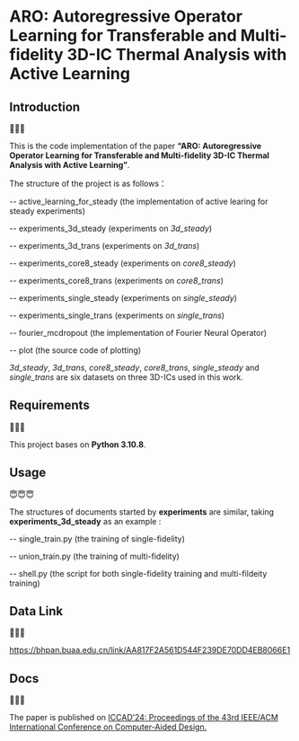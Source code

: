 # ARO: Autoregressive Operator Learning for Transferable and Multi-fidelity 3D-IC Thermal Analysis with Active Learning

## Introduction

🤔🤔🤔

This is the code implementation of the paper **“ARO: Autoregressive Operator Learning for Transferable and Multi-fidelity 3D-IC Thermal Analysis with Active Learning”**.

The structure of the project is as follows：

-- active_learning_for_steady (the implementation of active learing for steady experiments)

-- experiments_3d_steady (experiments on *3d_steady*)

-- experiments_3d_trans (experiments on *3d_trans*)

-- experiments_core8_steady (experiments on *core8_steady*)

-- experiments_core8_trans (experiments on *core8_trans*)

-- experiments_single_steady (experiments on *single_steady*)

-- experiments_single_trans (experiments on *single_trans*)

-- fourier_mcdropout (the implementation of Fourier Neural Operator)

-- plot (the source code of plotting)

*3d_steady*, *3d_trans*, *core8_steady*, *core8_trans*, *single_steady* and *single_trans* are six datasets on three 3D-ICs used in this work.


## Requirements

🥸🥸🥸

This project bases on **Python 3.10.8**.

## Usage

😇😇😇

The structures of documents started by **experiments** are similar, taking **experiments_3d_steady**  as an example :

-- single_train.py (the training of single-fidelity)

-- union_train.py (the training of multi-fidelity)

-- shell.py (the script for both single-fidelity training and multi-fildeity training)

## Data Link

💎💎💎

https://bhpan.buaa.edu.cn/link/AA817F2A561D544F239DE70DD4EB8066E1

## Docs

🥳🥳🥳

The paper is published on [ICCAD’24: Proceedings of the 43rd IEEE/ACM International Conference on Computer-Aided Design.](https://dl.acm.org/doi/pdf/10.1145/3676536.3676713)
